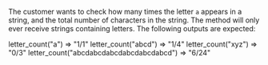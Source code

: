 The customer wants to check how many times the letter `a` appears in a string, and the total number of characters in the string. The method will only ever receive strings containing letters. The following outputs are expected:

letter_count("a") => "1/1"
letter_count("abcd") => "1/4"
letter_count("xyz") => "0/3"
letter_count("abcdabcdabcdabcdabcdabcd") => "6/24"

